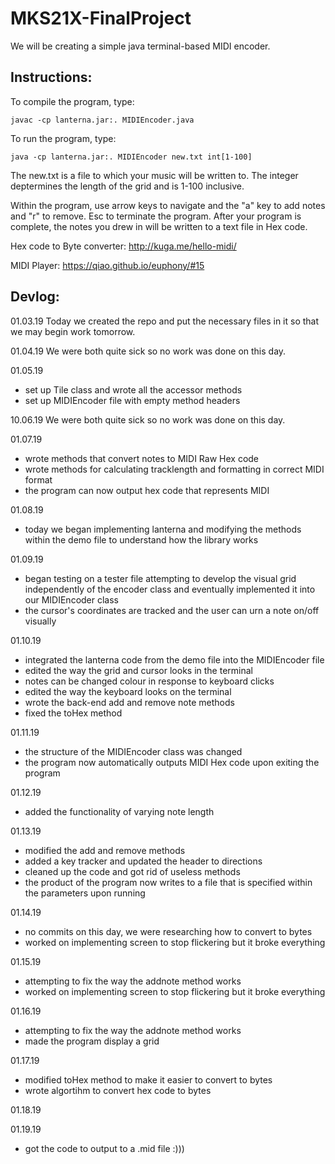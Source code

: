 # MKS21X-FinalProject
We will be creating a simple java terminal-based MIDI encoder.

## Instructions:
To compile the program, type:
```
javac -cp lanterna.jar:. MIDIEncoder.java
```

To run the program, type:

```
java -cp lanterna.jar:. MIDIEncoder new.txt int[1-100]
```
The new.txt is a file to which your music will be written to.
The integer deptermines the length of the grid and is 1-100 inclusive.

Within the program, use arrow keys to navigate and the "a" key to add notes and "r" to remove. Esc to terminate the program. After your program is complete, the notes you drew in will be written to a text file in Hex code.

Hex code to Byte converter:
http://kuga.me/hello-midi/

MIDI Player:
https://qiao.github.io/euphony/#15

## Devlog:
01.03.19
Today we created the repo and put the necessary files in it so that we may begin work tomorrow.

01.04.19
We were both quite sick so no work was done on this day.

01.05.19
- set up Tile class and wrote all the accessor methods
- set up MIDIEncoder file with empty method headers

10.06.19
We were both quite sick so no work was done on this day.

01.07.19
- wrote methods that convert notes to MIDI Raw Hex code
- wrote methods for calculating tracklength and formatting in correct MIDI format
- the program can now output hex code that represents MIDI 

01.08.19
- today we began implementing lanterna and modifying the methods within the demo file to understand how the library works

01.09.19 
- began testing on a tester file attempting to develop the visual grid independently of the encoder class and eventually implemented it into our MIDIEncoder class
- the cursor's coordinates are tracked and the user can urn a note on/off visually

01.10.19
- integrated the lanterna code from the demo file into the MIDIEncoder file
- edited the way the grid and cursor looks in the terminal 
- notes can be changed colour in response to keyboard clicks
- edited the way the keyboard looks on the terminal
- wrote the back-end add and remove note methods 
- fixed the toHex method

01.11.19
- the structure of the MIDIEncoder class was changed
- the program now automatically outputs MIDI Hex code upon exiting the program

01.12.19
- added the functionality of varying note length

01.13.19
- modified the add and remove methods
- added a key tracker and updated the header to directions
- cleaned up the code and got rid of useless methods
- the product of the program now writes to a file that is specified within the parameters upon running

01.14.19
- no commits on this day, we were researching how to convert to bytes
- worked on implementing screen to stop flickering but it broke everything

01.15.19
- attempting to fix the way the addnote method works 
- worked on implementing screen to stop flickering but it broke everything

01.16.19
- attempting to fix the way the addnote method works 
- made the program display a grid

01.17.19
- modified toHex method to make it easier to convert to bytes
- wrote algortihm to convert hex code to bytes

01.18.19


01.19.19
- got the code to output to a .mid file :)))
